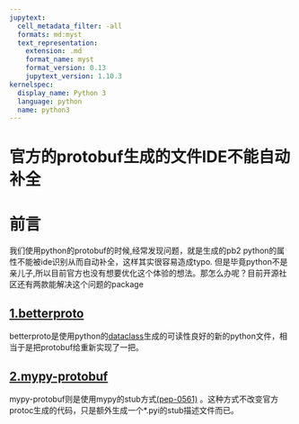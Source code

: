 ```yaml
---
jupytext:
  cell_metadata_filter: -all
  formats: md:myst
  text_representation:
    extension: .md
    format_name: myst
    format_version: 0.13
    jupytext_version: 1.10.3
kernelspec:
  display_name: Python 3
  language: python
  name: python3
---
```


官方的protobuf生成的文件IDE不能自动补全
=========================

# 前言

我们使用python的protobuf的时候,经常发现问题，就是生成的pb2 python的属性不能被ide识别从而自动补全，这样其实很容易造成typo. 但是毕竟python不是亲儿子,所以目前官方也没有想要优化这个体验的想法。那怎么办呢？目前开源社区还有两款能解决这个问题的package

## [1.betterproto](https://pypi.org/project/betterproto/)

betterproto是使用python的[dataclass](dataclass.md)生成的可读性良好的新的python文件，相当于是把protobuf给重新实现了一把。

## [2.mypy-protobuf](https://github.com/dropbox/mypy-protobuf)

mypy-protobuf则是使用mypy的stub方式[(pep-0561)](https://www.python.org/dev/peps/pep-0561/) 。这种方式不改变官方protoc生成的代码，只是额外生成一个*.pyi的stub描述文件而已。

